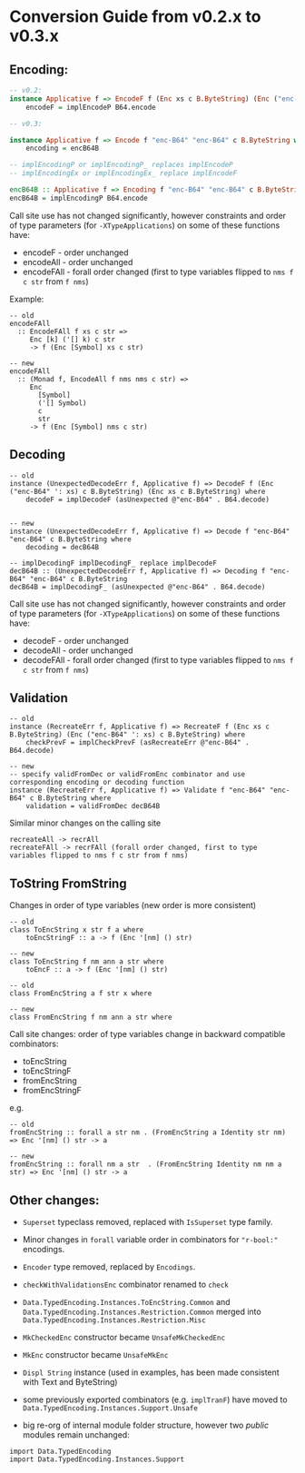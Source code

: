 

# Conversion Guide from v0.2.x to v0.3.x

## Encoding:

```Haskell
-- v0.2:
instance Applicative f => EncodeF f (Enc xs c B.ByteString) (Enc ("enc-B64" ': xs) c B.ByteString) where
    encodeF = implEncodeP B64.encode 

-- v0.3:

instance Applicative f => Encode f "enc-B64" "enc-B64" c B.ByteString where
    encoding = encB64B

-- implEncodingP or implEncodingP_ replaces implEncodeP
-- implEncodingEx or implEncodingEx_ replace implEncodeF

encB64B :: Applicative f => Encoding f "enc-B64" "enc-B64" c B.ByteString
encB64B = implEncodingP B64.encode

```

Call site use has not changed significantly, however constraints and order of type parameters (for `-XTypeApplications`) on some of these functions have:


- encodeF - order unchanged     
- encodeAll - order unchanged          
- encodeFAll - forall order changed (first to type variables flipped to `nms f c str` from `f nms`)    

Example:

```
-- old
encodeFAll
  :: EncodeFAll f xs c str =>
     Enc [k] ('[] k) c str
     -> f (Enc [Symbol] xs c str)

-- new
encodeFAll
  :: (Monad f, EncodeAll f nms nms c str) =>
     Enc
       [Symbol]
       ('[] Symbol)
       c
       str
     -> f (Enc [Symbol] nms c str)     
```

## Decoding

```
-- old
instance (UnexpectedDecodeErr f, Applicative f) => DecodeF f (Enc ("enc-B64" ': xs) c B.ByteString) (Enc xs c B.ByteString) where
    decodeF = implDecodeF (asUnexpected @"enc-B64" . B64.decode) 


-- new
instance (UnexpectedDecodeErr f, Applicative f) => Decode f "enc-B64" "enc-B64" c B.ByteString where
    decoding = decB64B

-- implDecodingF implDecodingF_ replace implDecodeF
decB64B :: (UnexpectedDecodeErr f, Applicative f) => Decoding f "enc-B64" "enc-B64" c B.ByteString
decB64B = implDecodingF_ (asUnexpected @"enc-B64" . B64.decode)

```

Call site use has not changed significantly, however constraints and order of type parameters (for `-XTypeApplications`) on some of these functions have:

- decodeF - order unchanged 
- decodeAll - order unchanged
- decodeFAll -  forall order changed (first to type variables flipped to `nms f c str` from `f nms`) 


## Validation

```
-- old
instance (RecreateErr f, Applicative f) => RecreateF f (Enc xs c B.ByteString) (Enc ("enc-B64" ': xs) c B.ByteString) where
    checkPrevF = implCheckPrevF (asRecreateErr @"enc-B64" .  B64.decode) 

-- new
-- specify validFromDec or validFromEnc combinator and use corresponding encoding or decoding function
instance (RecreateErr f, Applicative f) => Validate f "enc-B64" "enc-B64" c B.ByteString where
    validation = validFromDec decB64B
```

Similar minor changes on the calling site

```
recreateAll -> recrAll 
recreateFAll -> recrFAll (forall order changed, first to type variables flipped to nms f c str from f nms)
```

## ToString FromString

Changes in order of type variables (new order is more consistent)
```
-- old
class ToEncString x str f a where
    toEncStringF :: a -> f (Enc '[nm] () str)

-- new
class ToEncString f nm ann a str where
    toEncF :: a -> f (Enc '[nm] () str)

-- old
class FromEncString a f str x where

-- new
class FromEncString f nm ann a str where
```

Call site changes: order of type variables change in backward compatible combinators: 

- toEncString
- toEncStringF 
- fromEncString
- fromEncStringF

e.g.
```
-- old
fromEncString :: forall a str nm . (FromEncString a Identity str nm) => Enc '[nm] () str -> a

-- new
fromEncString :: forall nm a str  . (FromEncString Identity nm nm a str) => Enc '[nm] () str -> a
```

## Other changes:

- `Superset` typeclass removed, replaced with `IsSuperset` type family.

- Minor changes in `forall` variable order in combinators for `"r-bool:"` encodings.

- `Encoder` type removed, replaced by `Encodings`.

- `checkWithValidationsEnc` combinator renamed to `check`

-  `Data.TypedEncoding.Instances.ToEncString.Common` and `Data.TypedEncoding.Instances.Restriction.Common`
   merged into `Data.TypedEncoding.Instances.Restriction.Misc`

- `MkCheckedEnc` constructor became `UnsafeMkCheckedEnc`

- `MkEnc` constructor became `UnsafeMkEnc`
 
- `Displ String` instance (used in examples, has been made consistent with Text and ByteString)
 
- some previously exported combinators (e.g. `implTranF`) have moved to `Data.TypedEncoding.Instances.Support.Unsafe` 
- big re-org of internal module folder structure, however two _public_ modules remain unchanged:

```
import Data.TypedEncoding
import Data.TypedEncoding.Instances.Support
```
